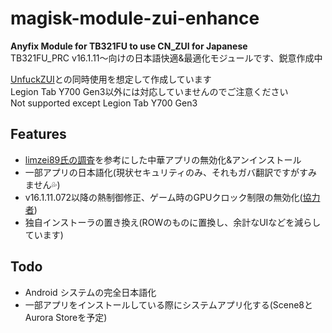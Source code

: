 # magisk-module-zui-enhance
**Anyfix Module for TB321FU to use CN_ZUI for Japanese**<br>
TB321FU_PRC v16.1.11～向けの日本語快適&最適化モジュールです、鋭意作成中<br>

[UnfuckZUI](https://github.com/Xposed-Modules-Repo/xyz.cirno.unfuckzui)との同時使用を想定して作成しています<br>
Legion Tab Y700 Gen3以外には対応していませんのでご注意ください<br>
Not supported except Legion Tab Y700 Gen3<br> 

## Features
- [limzei89氏の調査](https://note.com/limzei89/n/n2a6ddb4455d5)を参考にした中華アプリの無効化&アンインストール
- 一部アプリの日本語化(現状セキュリティのみ、それもガバ翻訳ですがすみません💦)
- v16.1.11.072以降の熱制御修正、ゲーム時のGPUクロック制限の無効化([協力者](https://t.me/Rakkashin))
- 独自インストーラの置き換え(ROWのものに置換し、余計なUIなどを減らしています)

## Todo
- Android システムの完全日本語化
- 一部アプリをインストールしている際にシステムアプリ化する(Scene8とAurora Storeを予定)
